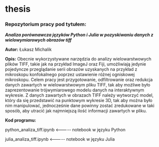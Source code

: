 # thesis

### Repozytorium pracy pod tytułem:
**_Analiza porównawcza języków
Python i Julia w pozyskiwaniu danych
z wielowymiarowych obrazów tiff_**

**Autor:** Łukasz Michalik

**Opis:**
Obecnie wykorzystywane narzędzia do analizy wielowarstwowych plików TIFF,
takie jak na przykład ImageJ oraz Fiji, umożliwiają jedynie pojedyncze przeglądanie
serii obrazów uzyskanych na przykład z mikroskopu konfokalnego poprzez ustawienie
różnej ogniskowej mikroskopu. Celem pracy jest przygotowanie, odfiltrowanie oraz
redukcja danych zawartych w wielowarstwowym pliku TIFF, tak aby możliwe
było zaprezentowanie trójwymiarowego modelu danych na interaktywnym wykresie.
Z danych zawartych w obrazach TIFF należy wytworzyć model, który da się przedstawić
na punktowym wykresie 3D, tak aby można było nim manipulować, jednocześnie dane
powinny zostać zredukowane w taki sposób, aby utracić jak najmniejszą ilość informacji
zawartych w pliku.

**Kod programu:**

python_analiza_tiff.ipynb <----- notebook w języku Python

julia_analiza_tiff.ipynb  <----- notebook w języku Julia
